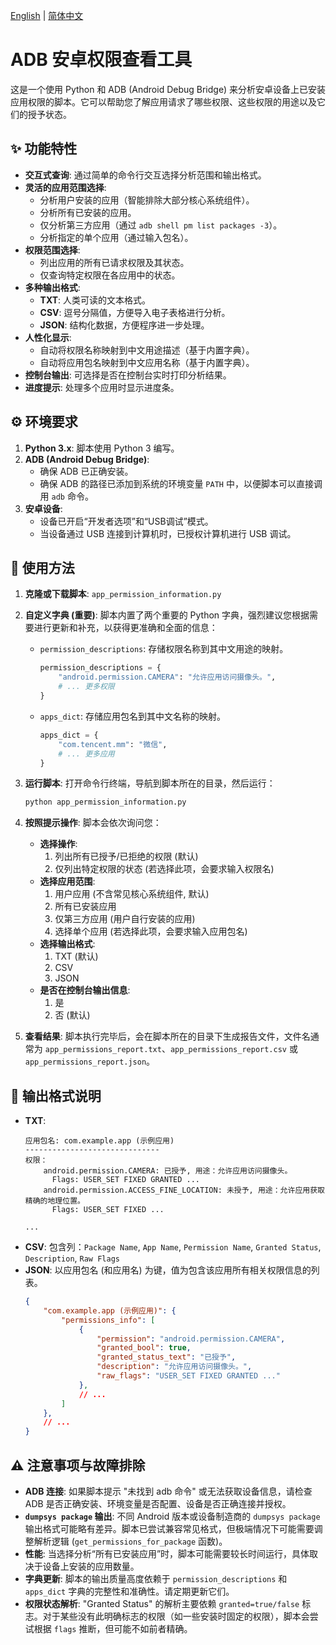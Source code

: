 [English](README_en.md) | [简体中文](README.md)
# ADB 安卓权限查看工具

这是一个使用 Python 和 ADB (Android Debug Bridge) 来分析安卓设备上已安装应用权限的脚本。它可以帮助您了解应用请求了哪些权限、这些权限的用途以及它们的授予状态。

## ✨ 功能特性

*   **交互式查询**: 通过简单的命令行交互选择分析范围和输出格式。
*   **灵活的应用范围选择**:
    *   分析用户安装的应用（智能排除大部分核心系统组件）。
    *   分析所有已安装的应用。
    *   仅分析第三方应用（通过 `adb shell pm list packages -3`）。
    *   分析指定的单个应用（通过输入包名）。
*   **权限范围选择**:
    *   列出应用的所有已请求权限及其状态。
    *   仅查询特定权限在各应用中的状态。
*   **多种输出格式**:
    *   **TXT**: 人类可读的文本格式。
    *   **CSV**: 逗号分隔值，方便导入电子表格进行分析。
    *   **JSON**: 结构化数据，方便程序进一步处理。
*   **人性化显示**:
    *   自动将权限名称映射到中文用途描述（基于内置字典）。
    *   自动将应用包名映射到中文应用名称（基于内置字典）。
*   **控制台输出**: 可选择是否在控制台实时打印分析结果。
*   **进度提示**: 处理多个应用时显示进度条。

## ⚙️ 环境要求

1.  **Python 3.x**: 脚本使用 Python 3 编写。
2.  **ADB (Android Debug Bridge)**:
    *   确保 ADB 已正确安装。
    *   确保 ADB 的路径已添加到系统的环境变量 `PATH` 中，以便脚本可以直接调用 `adb` 命令。
3.  **安卓设备**:
    *   设备已开启“开发者选项”和“USB调试”模式。
    *   当设备通过 USB 连接到计算机时，已授权计算机进行 USB 调试。

## 🚀 使用方法

1.  **克隆或下载脚本**:
    `app_permission_information.py`

2.  **自定义字典 (重要)**:
    脚本内置了两个重要的 Python 字典，强烈建议您根据需要进行更新和补充，以获得更准确和全面的信息：
    *   `permission_descriptions`: 存储权限名称到其中文用途的映射。
        ```python
        permission_descriptions = {
            "android.permission.CAMERA": "允许应用访问摄像头。",
            # ... 更多权限
        }
        ```
    *   `apps_dict`: 存储应用包名到其中文名称的映射。
        ```python
        apps_dict = {
            "com.tencent.mm": "微信",
            # ... 更多应用
        }
        ```
    

3.  **运行脚本**:
    打开命令行终端，导航到脚本所在的目录，然后运行：
    ```bash
    python app_permission_information.py
    ```

4.  **按照提示操作**:
    脚本会依次询问您：
    *   **选择操作**:
        1.  列出所有已授予/已拒绝的权限 (默认)
        2.  仅列出特定权限的状态 (若选择此项，会要求输入权限名)
    *   **选择应用范围**:
        1.  用户应用 (不含常见核心系统组件, 默认)
        2.  所有已安装应用
        3.  仅第三方应用 (用户自行安装的应用)
        4.  选择单个应用 (若选择此项，会要求输入应用包名)
    *   **选择输出格式**:
        1.  TXT (默认)
        2.  CSV
        3.  JSON
    *   **是否在控制台输出信息**:
        1.  是
        2.  否 (默认)

5.  **查看结果**:
    脚本执行完毕后，会在脚本所在的目录下生成报告文件，文件名通常为 `app_permissions_report.txt`、`app_permissions_report.csv` 或 `app_permissions_report.json`。

## 📄 输出格式说明

*   **TXT**:
    ```
    应用包名: com.example.app (示例应用)
    ------------------------------
    权限：
        android.permission.CAMERA: 已授予, 用途：允许应用访问摄像头。
          Flags: USER_SET FIXED GRANTED ...
        android.permission.ACCESS_FINE_LOCATION: 未授予, 用途：允许应用获取精确的地理位置。
          Flags: USER_SET FIXED ...

    ...
    ```
*   **CSV**:
    包含列：`Package Name`, `App Name`, `Permission Name`, `Granted Status`, `Description`, `Raw Flags`
*   **JSON**:
    以应用包名 (和应用名) 为键，值为包含该应用所有相关权限信息的列表。
    ```json
    {
        "com.example.app (示例应用)": {
            "permissions_info": [
                {
                    "permission": "android.permission.CAMERA",
                    "granted_bool": true,
                    "granted_status_text": "已授予",
                    "description": "允许应用访问摄像头。",
                    "raw_flags": "USER_SET FIXED GRANTED ..."
                },
                // ...
            ]
        },
        // ...
    }
    ```

## ⚠️ 注意事项与故障排除

*   **ADB 连接**: 如果脚本提示 "未找到 adb 命令" 或无法获取设备信息，请检查 ADB 是否正确安装、环境变量是否配置、设备是否正确连接并授权。
*   **`dumpsys package` 输出**: 不同 Android 版本或设备制造商的 `dumpsys package` 输出格式可能略有差异。脚本已尝试兼容常见格式，但极端情况下可能需要调整解析逻辑 (`get_permissions_for_package` 函数)。
*   **性能**: 当选择分析“所有已安装应用”时，脚本可能需要较长时间运行，具体取决于设备上安装的应用数量。
*   **字典更新**: 脚本的输出质量高度依赖于 `permission_descriptions` 和 `apps_dict` 字典的完整性和准确性。请定期更新它们。
*   **权限状态解析**: "Granted Status" 的解析主要依赖 `granted=true/false` 标志。对于某些没有此明确标志的权限（如一些安装时固定的权限），脚本会尝试根据 `flags` 推断，但可能不如前者精确。



